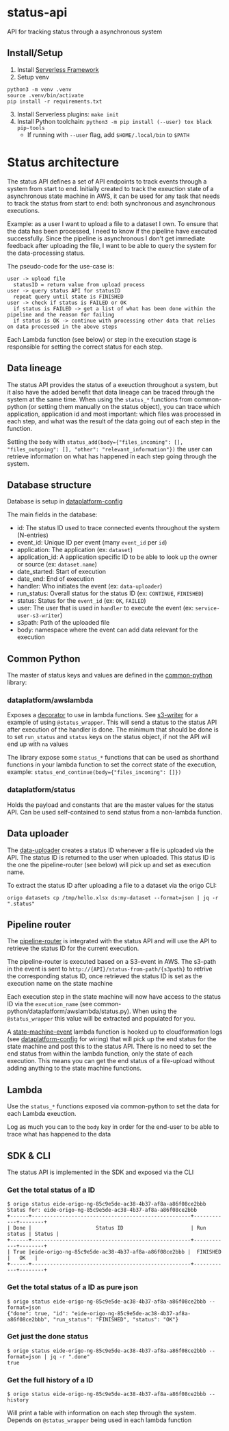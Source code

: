 # status-api
API for tracking status through a asynchronous system

## Install/Setup
1. Install [Serverless Framework](https://serverless.com/framework/docs/getting-started/)
2. Setup venv
```
python3 -m venv .venv
source .venv/bin/activate
pip install -r requirements.txt
```
3. Install Serverless plugins: `make init`
4. Install Python toolchain: `python3 -m pip install (--user) tox black pip-tools`
   - If running with `--user` flag, add `$HOME/.local/bin` to `$PATH`

# Status architecture
The status API defines a set of API endpoints to track events through a system from start to end. Initially created to track the exeuction state of a asynchronous state machine in AWS, it can be used for any task that needs to track the status from start to end: both synchronous and asynchronous executions.

Example: as a user I want to upload a file to a dataset I own. To ensure that the data has been processed, I need to know if the pipeline have executed successfully. Since the pipeline is asynchronous I don't get immediate feedback after uploading the file, I want to be able to query the system for the data-processing status.

The pseudo-code for the use-case is:

```
user -> upload file
  statusID = return value from upload process
user -> query status API for statusID
  repeat query until state is FINISHED
user -> check if status is FAILED or OK
  if status is FAILED -> get a list of what has been done within the pipeline and the reason for failing
  if status is OK -> continue with processing other data that relies on data processed in the above steps
```

Each Lambda function (see below) or step in the execution stage is responsible for setting the correct status for each step.

## Data lineage
The status API provides the status of a exeuction throughout a system, but it also have the added benefit that data lineage can be traced through the system at the same time. When using the `status_*` functions from common-python (or setting them manually on the status object), you can trace which application, application id and most important: which files was processed in each step, and what was the result of the data going out of each step in the function.

Setting the `body` with `status_add(body={"files_incoming": [], "files_outgoing": [], "other": "relevant_information"})` the user can retrieve information on what has happened in each step going through the system.

## Database structure
Database is setup in [dataplatform-config](https://github.oslo.kommune.no/origo-dataplatform/dataplatform-config/tree/master/devops/modules/services/status-api)

The main fields in the database:
* id: The status ID used to trace connected events throughout the system (N-entries)
* event_id: Unique ID per event (many `event_id` per `id`)
* application: The application (ex: `dataset`)
* application_id: A application specific ID to be able to look up the owner or source (ex: `dataset.name`)
* date_started: Start of execution
* date_end: End of execution
* handler: Who initiates the event (ex: `data-uploader`)
* run_status: Overall status for the status ID (ex: `CONTINUE`, `FINISHED`)
* status: Status for the `event_id` (ex: `OK`, `FAILED`)
* user: The user that is used in `handler` to execute the event (ex: `service-user-s3-writer`)
* s3path: Path of the uploaded file
* body: namespace where the event can add data relevant for the execution

## Common Python
The master of status keys and values are defined in the [common-python](https://github.oslo.kommune.no/origo-dataplatform/common-python/blob/master/dataplatform/status/status.py) library:

### dataplatform/awslambda
Exposes a [decorator](https://github.oslo.kommune.no/origo-dataplatform/common-python/blob/master/dataplatform/awslambda/status.py) to use in lambda functions. See [s3-writer](https://github.oslo.kommune.no/origo-dataplatform/s3-writer/blob/master/writer/s3_writer.py) for a example of using `@status_wrapper`. This will send a status to the status API after execution of the handler is done. The minimum that should be done is to set `run_status` and `status` keys on the status object, if not the API will end up with `na` values

The library expose some `status_*` functions that can be used as shorthand functions in your lambda function to set the correct state of the execution, example: `status_end_continue(body={"files_incoming": []})`


### dataplatform/status
Holds the payload and constants that are the master values for the status API. Can be used self-contained to send status from a non-lambda function.

## Data uploader
The [data-uploader](https://github.oslo.kommune.no/origo-dataplatform/data-uploader/tree/master/uploader) creates a status ID whenever a file is uploaded via the API. The status ID is returned to the user when uploaded. This status ID is the one the pipeline-router (see below) will pick up and set as execution name.

To extract the status ID after uploading a file to a dataset via the origo CLI:
```
origo datasets cp /tmp/hello.xlsx ds:my-dataset --format=json | jq -r ".status"
```

## Pipeline router
The [pipeline-router](https://github.oslo.kommune.no/origo-dataplatform/pipeline-router) is integrated with the status API and will use the API to retrieve the status ID for the current execution.

The pipeline-router is executed based on a S3-event in AWS. The s3-path in the event is sent to `http://{API}/status-from-path/{s3path}` to retrive the corresponding status ID, once retrieved the status ID is set as the execution name on the state machine

Each execution step in the state machine will now have access to the status ID via the `execution_name` (see common-python/dataplatform/awslambda/status.py). When using the `@status_wrapper` this value will be extracted and populated for you.

A [state-machine-event](https://github.oslo.kommune.no/origo-dataplatform/state-machine-event) lambda function is hooked up to cloudformation logs (see [dataplatform-config](https://github.oslo.kommune.no/origo-dataplatform/dataplatform-config/tree/master/devops/modules/observability/cloudwatch-state-machine-events) for wiring) that will pick up the end status for the state machine and post this to the status API. There is no need to set the end status from within the lambda function, only the state of each execution. This means you can get the end status of a file-upload without adding anything to the state machine functions.

## Lambda
Use the `status_*` functions exposed via common-python to set the data for each Lambda exeuction.

Log as much you can to the `body` key in order for the end-user to be able to trace what has happened to the data

## SDK & CLI
The status API is implemented in the SDK and exposed via the CLI


### Get the total status of a ID
```
$ origo status eide-origo-ng-85c9e5de-ac38-4b37-af8a-a86f08ce2bbb
Status for: eide-origo-ng-85c9e5de-ac38-4b37-af8a-a86f08ce2bbb
+------+----------------------------------------------------+------------+--------+
| Done |                     Status ID                      | Run status | Status |
+------+----------------------------------------------------+------------+--------+
| True |eide-origo-ng-85c9e5de-ac38-4b37-af8a-a86f08ce2bbb |  FINISHED  |   OK   |
+------+----------------------------------------------------+------------+--------+
```
### Get the total status of a ID as pure json
```
$ origo status eide-origo-ng-85c9e5de-ac38-4b37-af8a-a86f08ce2bbb --format=json
{"done": true, "id": "eide-origo-ng-85c9e5de-ac38-4b37-af8a-a86f08ce2bbb", "run_status": "FINISHED", "status": "OK"}
```
### Get just the done status
```
$ origo status eide-origo-ng-85c9e5de-ac38-4b37-af8a-a86f08ce2bbb --format=json | jq -r ".done"
true
```
### Get the full history of a ID
```
$ origo status eide-origo-ng-85c9e5de-ac38-4b37-af8a-a86f08ce2bbb --history
```
Will print a table with information on each step through the system. Depends on `@status_wrapper` being used in each lambda function
